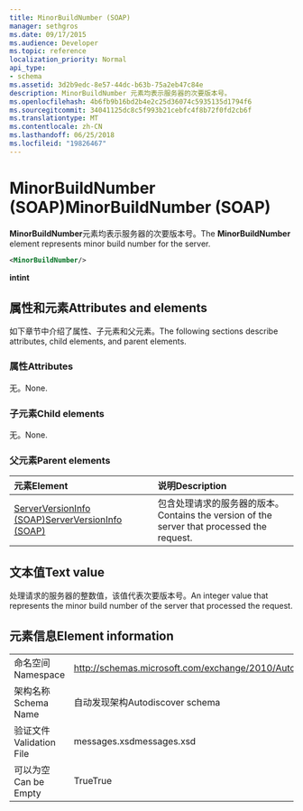 ```yaml
---
title: MinorBuildNumber (SOAP)
manager: sethgros
ms.date: 09/17/2015
ms.audience: Developer
ms.topic: reference
localization_priority: Normal
api_type:
- schema
ms.assetid: 3d2b9edc-8e57-44dc-b63b-75a2eb47c84e
description: MinorBuildNumber 元素均表示服务器的次要版本号。
ms.openlocfilehash: 4b6fb9b16bd2b4e2c25d36074c5935135d1794f6
ms.sourcegitcommit: 34041125dc8c5f993b21cebfc4f8b72f0fd2cb6f
ms.translationtype: MT
ms.contentlocale: zh-CN
ms.lasthandoff: 06/25/2018
ms.locfileid: "19826467"
---
```

# <a name="minorbuildnumber-soap"></a><span data-ttu-id="487b3-103">MinorBuildNumber (SOAP)</span><span class="sxs-lookup"><span data-stu-id="487b3-103">MinorBuildNumber (SOAP)</span></span>

<span data-ttu-id="487b3-104">**MinorBuildNumber**元素均表示服务器的次要版本号。</span><span class="sxs-lookup"><span data-stu-id="487b3-104">The **MinorBuildNumber** element represents minor build number for the server.</span></span> 
  
```XML
<MinorBuildNumber/>
```

 <span data-ttu-id="487b3-105">**int**</span><span class="sxs-lookup"><span data-stu-id="487b3-105">**int**</span></span>
## <a name="attributes-and-elements"></a><span data-ttu-id="487b3-106">属性和元素</span><span class="sxs-lookup"><span data-stu-id="487b3-106">Attributes and elements</span></span>

<span data-ttu-id="487b3-107">如下章节中介绍了属性、子元素和父元素。</span><span class="sxs-lookup"><span data-stu-id="487b3-107">The following sections describe attributes, child elements, and parent elements.</span></span>
  
### <a name="attributes"></a><span data-ttu-id="487b3-108">属性</span><span class="sxs-lookup"><span data-stu-id="487b3-108">Attributes</span></span>

<span data-ttu-id="487b3-109">无。</span><span class="sxs-lookup"><span data-stu-id="487b3-109">None.</span></span>
  
### <a name="child-elements"></a><span data-ttu-id="487b3-110">子元素</span><span class="sxs-lookup"><span data-stu-id="487b3-110">Child elements</span></span>

<span data-ttu-id="487b3-111">无。</span><span class="sxs-lookup"><span data-stu-id="487b3-111">None.</span></span>
  
### <a name="parent-elements"></a><span data-ttu-id="487b3-112">父元素</span><span class="sxs-lookup"><span data-stu-id="487b3-112">Parent elements</span></span>

|<span data-ttu-id="487b3-113">**元素**</span><span class="sxs-lookup"><span data-stu-id="487b3-113">**Element**</span></span>|<span data-ttu-id="487b3-114">**说明**</span><span class="sxs-lookup"><span data-stu-id="487b3-114">**Description**</span></span>|
|:-----|:-----|
|[<span data-ttu-id="487b3-115">ServerVersionInfo (SOAP)</span><span class="sxs-lookup"><span data-stu-id="487b3-115">ServerVersionInfo (SOAP)</span></span>](serverversioninfo-soap.md) <br/> |<span data-ttu-id="487b3-116">包含处理请求的服务器的版本。</span><span class="sxs-lookup"><span data-stu-id="487b3-116">Contains the version of the server that processed the request.</span></span>  <br/> |
   
## <a name="text-value"></a><span data-ttu-id="487b3-117">文本值</span><span class="sxs-lookup"><span data-stu-id="487b3-117">Text value</span></span>

<span data-ttu-id="487b3-118">处理请求的服务器的整数值，该值代表次要版本号。</span><span class="sxs-lookup"><span data-stu-id="487b3-118">An integer value that represents the minor build number of the server that processed the request.</span></span>
  
## <a name="element-information"></a><span data-ttu-id="487b3-119">元素信息</span><span class="sxs-lookup"><span data-stu-id="487b3-119">Element information</span></span>

|||
|:-----|:-----|
|<span data-ttu-id="487b3-120">命名空间</span><span class="sxs-lookup"><span data-stu-id="487b3-120">Namespace</span></span>  <br/> |http://schemas.microsoft.com/exchange/2010/Autodiscover  <br/> |
|<span data-ttu-id="487b3-121">架构名称</span><span class="sxs-lookup"><span data-stu-id="487b3-121">Schema Name</span></span>  <br/> |<span data-ttu-id="487b3-122">自动发现架构</span><span class="sxs-lookup"><span data-stu-id="487b3-122">Autodiscover schema</span></span>  <br/> |
|<span data-ttu-id="487b3-123">验证文件</span><span class="sxs-lookup"><span data-stu-id="487b3-123">Validation File</span></span>  <br/> |<span data-ttu-id="487b3-124">messages.xsd</span><span class="sxs-lookup"><span data-stu-id="487b3-124">messages.xsd</span></span>  <br/> |
|<span data-ttu-id="487b3-125">可以为空</span><span class="sxs-lookup"><span data-stu-id="487b3-125">Can be Empty</span></span>  <br/> |<span data-ttu-id="487b3-126">True</span><span class="sxs-lookup"><span data-stu-id="487b3-126">True</span></span>  <br/> |
   

